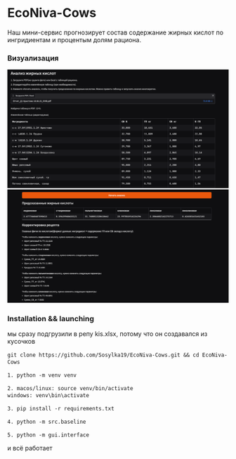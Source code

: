 # EcoNiva-Cows


Наш мини-сервис прогнозирует состав содержание жирных кислот по ингридиентам и процентым долям рациона.

### Визуализация
![](src/img/image.png)
![](src/img/image1.png)


### Installation && launching
мы сразу подгрузили в репу kis.xlsx, потому что он создавался из кусочков


```
git clone https://github.com/Sosylka19/EcoNiva-Cows.git && cd EcoNiva-Cows
```
```
1. python -m venv venv
```
```
2. macos/linux: source venv/bin/activate
windows: venv\bin\activate
```
```
3. pip install -r requirements.txt
```
```
4. python -m src.baseline
```
```
5. python -m gui.interface
```

и всё работает